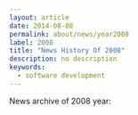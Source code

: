```yaml
---
layout: article
date: 2014-08-08
permalink: about/news/year2008
label: 2008
title: "News History Of 2008"
description: no description
keywords:
  - software development
---
```


News archive of 2008 year:
